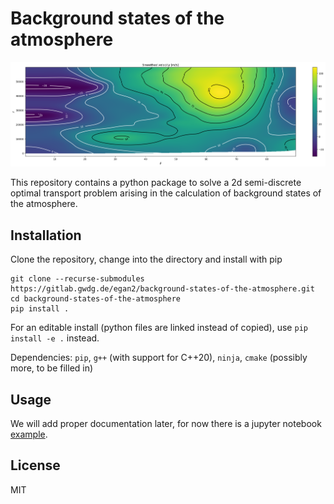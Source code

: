 # Background states of the atmosphere

![image](cover_picture.png )

This repository contains a python package to solve a 2d semi-discrete optimal transport problem arising in the calculation of background states of the atmosphere. 

## Installation

Clone the repository, change into the directory and install with pip

```
git clone --recurse-submodules https://gitlab.gwdg.de/egan2/background-states-of-the-atmosphere.git
cd background-states-of-the-atmosphere
pip install .
```

For an editable install (python files are linked instead of copied), use `pip install -e .` instead.

Dependencies: `pip`, `g++` (with support for C++20), `ninja`, `cmake` (possibly more, to be filled in)

## Usage

We will add proper documentation later, for now there is a jupyter notebook [example](examples/example.ipynb).

## License
MIT


